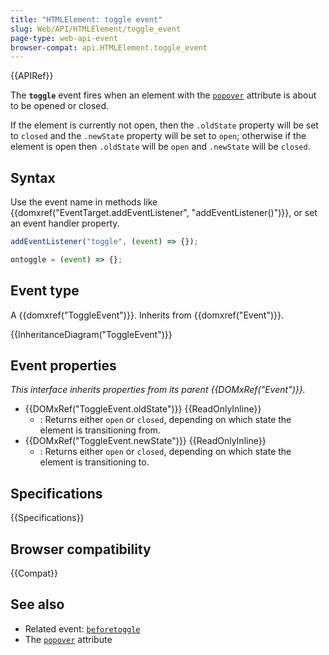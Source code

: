 ```yaml
---
title: "HTMLElement: toggle event"
slug: Web/API/HTMLElement/toggle_event
page-type: web-api-event
browser-compat: api.HTMLElement.toggle_event
---
```


{{APIRef}}

The **`toggle`** event fires when an element with the [`popover`](/en-US/docs/Web/HTML/Global_attributes/popover) attribute is about to be opened or closed.

If the element is currently not open, then the `.oldState` property will be set to `closed` and the `.newState` property will be set to `open`; otherwise if the element is open then `.oldState` will be `open` and `.newState` will be `closed`.

## Syntax

Use the event name in methods like {{domxref("EventTarget.addEventListener", "addEventListener()")}}, or set an event handler property.

```js
addEventListener("toggle", (event) => {});

ontoggle = (event) => {};
```

## Event type

A {{domxref("ToggleEvent")}}. Inherits from {{domxref("Event")}}.

{{InheritanceDiagram("ToggleEvent")}}

## Event properties

_This interface inherits properties from its parent {{DOMxRef("Event")}}._

- {{DOMxRef("ToggleEvent.oldState")}} {{ReadOnlyInline}}
  - : Returns either `open` or `closed`, depending on which state the element is transitioning from.
- {{DOMxRef("ToggleEvent.newState")}} {{ReadOnlyInline}}
  - : Returns either `open` or `closed`, depending on which state the element is transitioning to.

## Specifications

{{Specifications}}

## Browser compatibility

{{Compat}}

## See also

- Related event: [`beforetoggle`](/en-US/docs/Web/API/HTMLElement/beforetoggle_event)
- The [`popover`](/en-US/docs/Web/HTML/Global_attributes/popover) attribute
